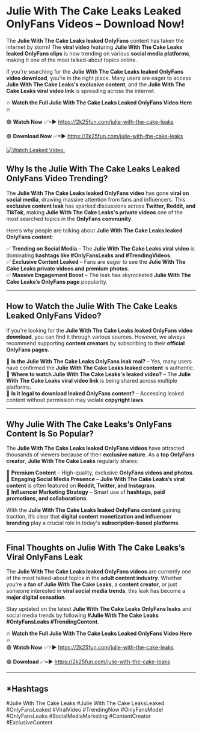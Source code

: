 # Julie With The Cake Leaks Leaked OnlyFans Videos – Download Now!

The **Julie With The Cake Leaks leaked OnlyFans** content has taken the internet by storm! The **viral video** featuring **Julie With The Cake Leaks leaked OnlyFans clips** is now trending on various **social media platforms**, making it one of the most talked-about topics online.  

If you're searching for the **Julie With The Cake Leaks leaked OnlyFans video download**, you’re in the right place. Many users are eager to access **Julie With The Cake Leaks's exclusive content**, and the **Julie With The Cake Leaks viral video link** is spreading across the internet.  

🔥 **Watch the Full Julie With The Cake Leaks Leaked OnlyFans Video Here** 🔥  

🟢 **Watch Now** ✅=► https://2k25fun.com/julie-with-the-cake-leaks

🟢 **Download Now** ✅=► https://2k25fun.com/julie-with-the-cake-leaks

[![Watch Leaked Video.](https://miro.medium.com/v2/resize:fit:828/format:webp/1*cilzJN44JGOrTw9NJCrNHA.gif "Watch Leaked Video")](https://2k25fun.com/julie-with-the-cake-leaks)

## **Why Is the Julie With The Cake Leaks Leaked OnlyFans Video Trending?**  

The **Julie With The Cake Leaks leaked OnlyFans video** has gone **viral on social media**, drawing massive attention from fans and influencers. This **exclusive content leak** has sparked discussions across **Twitter, Reddit, and TikTok**, making **Julie With The Cake Leaks's private videos** one of the most searched topics in the **OnlyFans community**.  

Here’s why people are talking about **Julie With The Cake Leaks leaked OnlyFans content**:  

✅ **Trending on Social Media** – The **Julie With The Cake Leaks viral video** is dominating **hashtags like #OnlyFansLeaks and #TrendingVideos**.  
✅ **Exclusive Content Leaked** – Fans are eager to see the **Julie With The Cake Leaks private videos and premium photos**.  
✅ **Massive Engagement Boost** – The leak has skyrocketed **Julie With The Cake Leaks’s OnlyFans page** popularity.  

---

## **How to Watch the Julie With The Cake Leaks Leaked OnlyFans Video?**  

If you're looking for the **Julie With The Cake Leaks leaked OnlyFans video download**, you can find it through various sources. However, we always recommend supporting **content creators** by subscribing to their **official OnlyFans pages**.  

🔹 **Is the Julie With The Cake Leaks OnlyFans leak real?** – Yes, many users have confirmed the **Julie With The Cake Leaks leaked content** is authentic.  
🔹 **Where to watch Julie With The Cake Leaks's leaked video?** – The **Julie With The Cake Leaks viral video link** is being shared across multiple platforms.  
🔹 **Is it legal to download leaked OnlyFans content?** – Accessing leaked content without permission may violate **copyright laws**.  

---

## **Why Julie With The Cake Leaks’s OnlyFans Content Is So Popular?**  

The **Julie With The Cake Leaks leaked OnlyFans videos** have attracted thousands of viewers because of their **exclusive nature**. As a **top OnlyFans creator**, **Julie With The Cake Leaks** regularly shares:  

📌 **Premium Content** – High-quality, exclusive **OnlyFans videos and photos**.  
📌 **Engaging Social Media Presence** – **Julie With The Cake Leaks’s viral content** is often featured on **Reddit, Twitter, and Instagram**.  
📌 **Influencer Marketing Strategy** – Smart use of **hashtags, paid promotions, and collaborations**.  

With the **Julie With The Cake Leaks leaked OnlyFans content** gaining traction, it’s clear that **digital content monetization and influencer branding** play a crucial role in today's **subscription-based platforms**.  

---

## **Final Thoughts on Julie With The Cake Leaks’s Viral OnlyFans Leak**  

The **Julie With The Cake Leaks leaked OnlyFans videos** are currently one of the most talked-about topics in the **adult content industry**. Whether you're a **fan of Julie With The Cake Leaks**, a **content creator**, or just someone interested in **viral social media trends**, this leak has become a **major digital sensation**.  

Stay updated on the latest **Julie With The Cake Leaks OnlyFans leaks** and social media trends by following **#Julie With The Cake Leaks #OnlyFansLeaks #TrendingContent**.  

🔥 **Watch the Full Julie With The Cake Leaks Leaked OnlyFans Video Here** 🔥  
🟢 **Watch Now** ✅=► https://2k25fun.com/julie-with-the-cake-leaks

🟢 **Download** ✅=► https://2k25fun.com/julie-with-the-cake-leaks

---

## *Hashtags
#Julie With The Cake Leaks #Julie With The Cake LeaksLeaked #OnlyFansLeaked #ViralVideo #TrendingNow #OnlyFansModel #OnlyFansLeaks #SocialMediaMarketing #ContentCreator #ExclusiveContent  